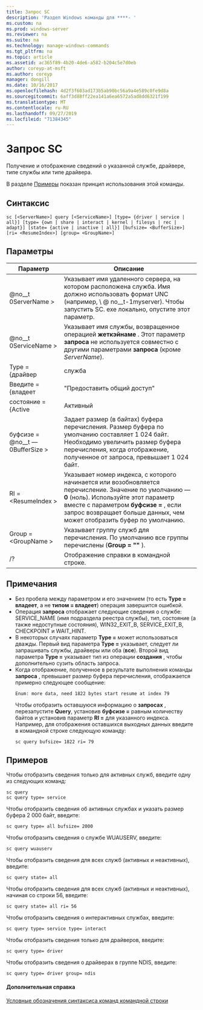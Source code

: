 ```yaml
---
title: Запрос SC
description: 'Раздел Windows команды для ****- '
ms.custom: na
ms.prod: windows-server
ms.reviewer: na
ms.suite: na
ms.technology: manage-windows-commands
ms.tgt_pltfrm: na
ms.topic: article
ms.assetid: ac365f89-4b20-4de6-a582-b204c5e7d0eb
author: coreyp-at-msft
ms.author: coreyp
manager: dongill
ms.date: 10/16/2017
ms.openlocfilehash: 4d2f3f603ad173b5ab90bc56a9a4e589c0fe9d8a
ms.sourcegitcommit: 6aff3d88ff22ea141a6ea6572a5ad8dd6321f199
ms.translationtype: MT
ms.contentlocale: ru-RU
ms.lasthandoff: 09/27/2019
ms.locfileid: "71384345"
---
```

# <a name="sc-query"></a>Запрос SC



Получение и отображение сведений о указанной службе, драйвере, типе службы или типе драйвера.

В разделе [Примеры](#BKMK_examples) показан принцип использования этой команды.

## <a name="syntax"></a>Синтаксис

```
sc [<ServerName>] query [<ServiceName>] [type= {driver | service | all}] [type= {own | share | interact | kernel | filesys | rec | adapt}] [state= {active | inactive | all}] [bufsize= <BufferSize>] [ri= <ResumeIndex>] [group= <GroupName>]
```

## <a name="parameters"></a>Параметры

|       Параметр        |                                                                                                                          Описание                                                                                                                          |
|------------------------|---------------------------------------------------------------------------------------------------------------------------------------------------------------------------------------------------------------------------------------------------------------|
|     @no__t 0ServerName >      |                       Указывает имя удаленного сервера, на котором расположена служба. Имя должно использовать формат UNC (например, \\ @ no__t-1myserver). Чтобы запустить SC. exe локально, опустите этот параметр.                        |
|     @no__t 0ServiceName >     |                                      Указывает имя службы, возвращенное операцией **жеткэйнаме** . Этот параметр **запроса** не используется совместно с другими параметрами **запроса** (кроме *ServerName*).                                      |
|     Type = {драйвер      |                                                                                                                            служба                                                                                                                            |
|       Введите = {владеет       |                                                                                                                             "Предоставить общий доступ"                                                                                                                             |
|     состояние = {Active     |                                                                                                                           Активный                                                                                                                            |
| буфсизе = @no__t — 0BufferSize > |                     Задает размер (в байтах) буфера перечисления. Размер буфера по умолчанию составляет 1 024 байт. Необходимо увеличить размер буфера перечисления, когда отображение, полученное от запроса, превышает 1 024 байт.                      |
|   RI = \<ResumeIndex >   | Указывает номер индекса, с которого начинается или возобновляется перечисление. Значение по умолчанию — **0** (ноль). Используйте этот параметр вместе с параметром **буфсизе =** , если запрос возвращает больше данных, чем может отобразить буфер по умолчанию. |
|  Group = \<GroupName >   |                                                                             Указывает группу служб для перечисления. По умолчанию все группы перечислены (**Group = ""** ).                                                                              |
|           /?           |                                                                                                             Отображение справки в командной строке.                                                                                                              |

## <a name="remarks"></a>Примечания

- Без пробела между параметром и его значением (то есть **Type = владеет**, а не **типом = владеет**) операция завершится ошибкой.
- Операция **запроса** отображает следующие сведения о службе: SERVICE_NAME (имя подраздела реестра службы), тип, состояние (а также недоступные состояния), WIN32_EXIT_B, SERVICE_EXIT_B, CHECKPOINT и WAIT_HINT.
- В некоторых случаях параметр **Type =** может использоваться дважды. Первый вид параметра **Type =** указывает, следует ли запрашивать службы, драйверы или оба (**все**). Второй вид параметра **Type =** указывает тип из операции **создания** , чтобы дополнительно сузить область запроса.
- Когда отображение, полученное в результате выполнения команды **запроса** , превышает размер буфера перечисления, отображается примерно следующее сообщение:  
  ```
  Enum: more data, need 1822 bytes start resume at index 79
  ```  
  Чтобы отобразить оставшуюся информацию о **запросах** , перезапустите **Query**, установив **буфсизе =** равным количеству байтов и установив параметр **RI =** для указанного индекса. Например, для отображения оставшихся выходных данных введите в командной строке следующую команду:  
  ```
  sc query bufsize= 1822 ri= 79
  ```

## <a name="BKMK_examples"></a>Примеров

Чтобы отобразить сведения только для активных служб, введите одну из следующих команд:
```
sc query
sc query type= service
```
Чтобы отобразить сведения об активных службах и указать размер буфера 2 000 байт, введите:
```
sc query type= all bufsize= 2000
```
Чтобы отобразить сведения о службе WUAUSERV, введите:
```
sc query wuauserv
```
Чтобы отобразить сведения для всех служб (активных и неактивных), введите:
```
sc query state= all
```
Чтобы отобразить сведения для всех служб (активных и неактивных), начиная со строки 56, введите:
```
sc query state= all ri= 56
```
Чтобы отобразить сведения о интерактивных службах, введите:
```
sc query type= service type= interact
```
Чтобы отобразить сведения только для драйверов, введите:
```
sc query type= driver
```
Чтобы отобразить сведения о драйверах в группе NDIS, введите:
```
sc query type= driver group= ndis
```

#### <a name="additional-references"></a>Дополнительная справка

[Условные обозначения синтаксиса команд командной строки](command-line-syntax-key.md)